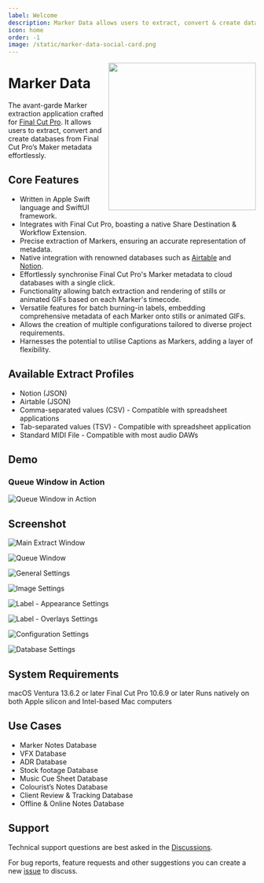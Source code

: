 ```yaml
---
label: Welcome
description: Marker Data allows users to extract, convert & create databases from Final Cut Pro’s maker metadata. 
icon: home
order: -1
image: /static/marker-data-social-card.png
---
```

<style>
	@media (max-width: 959px) {
		img.rightLogo {
			display: none !important;
		}
	}
</style>
<img class="rightLogo" src="https://github.com/TheAcharya/MarkerData-Website/blob/main/docs/static/logo.png?raw=true" align="right" style="width: 300px !important; height: 300px !important;" />

# Marker Data

The avant-garde Marker extraction application crafted for [Final Cut Pro](https://www.apple.com/final-cut-pro/). It allows users to extract, convert and create databases from Final Cut Pro’s Maker metadata effortlessly. 

## Core Features

- Written in Apple Swift language and SwiftUI framework.
- Integrates with Final Cut Pro, boasting a native Share Destination & Workflow Extension.
- Precise extraction of Markers, ensuring an accurate representation of metadata.
- Native integration with renowned databases such as [Airtable](https://www.airtable.com) and [Notion](https://www.notion.so).
- Effortlessly synchronise Final Cut Pro's Marker metadata to cloud databases with a single click.
- Functionality allowing batch extraction and rendering of stills or animated GIFs based on each Marker's timecode.
- Versatile features for batch burning-in labels, embedding comprehensive metadata of each Marker onto stills or animated GIFs.
- Allows the creation of multiple configurations tailored to diverse project requirements.
- Harnesses the potential to utilise Captions as Markers, adding a layer of flexibility.

## Available Extract Profiles

- Notion (JSON)
- Airtable (JSON)
- Comma-separated values (CSV) - Compatible with spreadsheet applications
- Tab-separated values (TSV) - Compatible with spreadsheet application
- Standard MIDI File - Compatible with most audio DAWs

## Demo

### Queue Window in Action

![Queue Window in Action](/assets/md-queue-01.gif)

## Screenshot

![Main Extract Window](/assets/md-main-share.png)

![Queue Window](/assets/md-queue.png)

![General Settings](/assets/md-general-settings.png)

![Image Settings](/assets/md-image-settings.png)

![Label - Appearance Settings](/assets/md-label-settings.png)

![Label - Overlays Settings](/assets/md-label-overlays-settings.png)

![Configuration Settings](/assets/md-configuration-settings.png)

![Database Settings](/assets/md-database-settings.png)

## System Requirements

macOS Ventura 13.6.2 or later
Final Cut Pro 10.6.9 or later
Runs natively on both Apple silicon and Intel-based Mac computers

## Use Cases
- Marker Notes Database
- VFX Database
- ADR Database
- Stock footage Database
- Music Cue Sheet Database
- Colourist’s Notes Database
- Client Review & Tracking Database
- Offline & Online Notes Database

## Support

Technical support questions are best asked in the [Discussions](https://github.com/TheAcharya/MarkerData/discussions).

For bug reports, feature requests and other suggestions you can create a new [issue](https://github.com/TheAcharya/MarkerData/issues) to discuss.